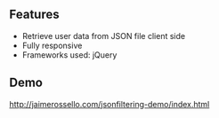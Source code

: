 ## Features

- Retrieve user data from JSON file client side
- Fully responsive
- Frameworks used: jQuery

## Demo

http://jaimerossello.com/jsonfiltering-demo/index.html

